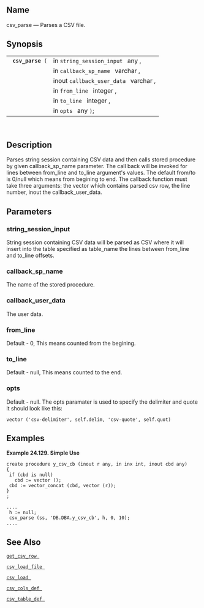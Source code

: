 <div>

<div>

</div>

<div>

## Name

csv_parse — Parses a CSV file.

</div>

<div>

## Synopsis

<div>

|                        |                                       |
|------------------------|---------------------------------------|
| ` `**`csv_parse`**` (` | in `string_session_input ` any ,      |
|                        | in `callback_sp_name ` varchar ,      |
|                        | inout `callback_user_data ` varchar , |
|                        | in `from_line ` integer ,             |
|                        | in `to_line ` integer ,               |
|                        | in `opts ` any `)`;                   |

<div>

 

</div>

</div>

</div>

<div>

## Description

Parses string session containing CSV data and then calls stored
procedure by given callback_sp_name parameter. The call back will be
invoked for lines between from_line and to_line argument's values. The
default from/to is 0/null which means from begining to end. The callback
function must take three arguments: the vector which contains parsed csv
row, the line number, inout the callback_user_data.

</div>

<div>

## Parameters

<div>

### string_session_input

String session containing CSV data will be parsed as CSV where it will
insert into the table specified as table_name the lines between
from_line and to_line offsets.

</div>

<div>

### callback_sp_name

The name of the stored procedure.

</div>

<div>

### callback_user_data

The user data.

</div>

<div>

### from_line

Default - 0, This means counted from the begining.

</div>

<div>

### to_line

Default - null, This means counted to the end.

</div>

<div>

### opts

Default - null. The opts paramater is used to specify the delimiter and
quote it should look like this:

``` programlisting
vector ('csv-delimiter', self.delim, 'csv-quote', self.quot)
```

</div>

</div>

<div>

## Examples

<div>

**Example 24.129. Simple Use**

<div>

``` programlisting
create procedure y_csv_cb (inout r any, in inx int, inout cbd any)
{
 if (cbd is null)
   cbd := vector ();
 cbd := vector_concat (cbd, vector (r));
}
;

....
 h := null;
 csv_parse (ss, 'DB.DBA.y_csv_cb', h, 0, 10);
....
```

</div>

</div>

  

</div>

<div>

## See Also

<a href="fn_get_csv_row.html" class="link" title="get_csv_row"><code
class="function">get_csv_row </code></a>

<a href="fn_csv_load_file.html" class="link" title="csv_load_file"><code
class="function">csv_load_file </code></a>

<a href="fn_csv_load.html" class="link" title="csv_load"><code
class="function">csv_load </code></a>

<a href="fn_csv_cols_def.html" class="link" title="csv_cols_def"><code
class="function">csv_cols_def </code></a>

<a href="fn_csv_table_def.html" class="link" title="csv_table_def"><code
class="function">csv_table_def </code></a>

</div>

</div>

